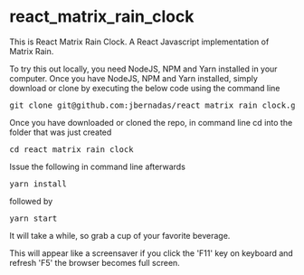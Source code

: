 # react_matrix_rain_clock

This is React Matrix Rain Clock. A React Javascript implementation of Matrix Rain.

To try this out locally, you need NodeJS, NPM and Yarn installed in your computer. Once you have NodeJS, NPM and Yarn installed, simply download or clone by executing the below code using the command line

<pre>git clone git@github.com:jbernadas/react_matrix_rain_clock.git</pre>

Once you have downloaded or cloned the repo, in command line cd into the folder that was just created

<pre>cd react_matrix_rain_clock</pre> 

Issue the following in command line afterwards 

<pre>yarn install</pre>

followed by 

<pre>yarn start</pre> 

It will take a while, so grab a cup of your favorite beverage.

This will appear like a screensaver if you click the 'F11' key on keyboard and refresh 'F5' the browser becomes full screen.
